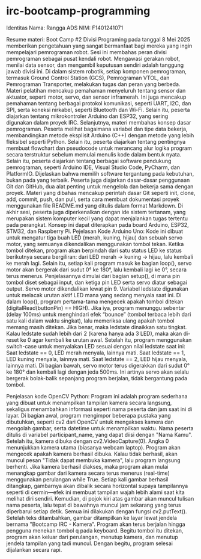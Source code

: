 # irc-bootcamp-programming
Identitas
Nama: Rangga ADS
NIM: F1401241071

Resume materi:
Boot Camp #2 Divisi Programing pada tanggal 8 Mei 2025 memberikan pengetahuan yang sangat bermanfaat bagi mereka yang ingin mempelajari pemrograman robot.  Sesi ini membahas peran divisi pemrograman sebagai pusat kendali robot.  Mengawasi gerakan robot, menilai data sensor, dan mengambil keputusan sendiri adalah tanggung jawab divisi ini.  Di dalam sistem robotik, setiap komponen pemrograman, termasuk Ground Control Station (GCS), Pemrograman VTOL, dan Pemrograman Transporter, melakukan tugas dan peran yang berbeda.  Materi pelatihan mencakup pemahaman menyeluruh tentang sensor dan aktuator, seperti motor, servo, dan sensor inframerah. Ini juga mencakup pemahaman tentang berbagai protokol komunikasi, seperti UART, I2C, dan SPI, serta koneksi nirkabel, seperti Bluetooth dan Wi-Fi.   Selain itu, peserta diajarkan tentang mikrokontroler Arduino dan ESP32, yang sering digunakan dalam proyek IRC. Selanjutnya, materi membahas konsep dasar pemrograman.  Peserta melihat bagaimana variabel dan tipe data bekerja, membandingkan metode eksplisit Arduino (C++) dengan metode yang lebih fleksibel seperti Python.  Selain itu, peserta diajarkan tentang pentingnya membuat flowchart dan pseudocode untuk merancang alur logika program secara terstruktur sebelum memulai menulis kode dalam bentuk nyata.  Selain itu, peserta diajarkan tentang berbagai software pendukung pemrograman, seperti Arduino IDE, Visual Studio Code, PyCharm, dan PlatformIO. Dijelaskan bahwa memilih software tergantung pada kebutuhan, bukan pada yang terbaik. Peserta juga diajarkan dasar-dasar penggunaan Git dan GitHub, dua alat penting untuk mengelola dan bekerja sama dengan proyek. Materi yang dibahas mencakup perintah dasar Git seperti init, clone, add, commit, push, dan pull, serta cara membuat dokumentasi proyek menggunakan file README.md yang ditulis dalam format Markdown.  Di akhir sesi, peserta juga diperkenalkan dengan ide sistem tertanam, yang merupakan sistem komputer kecil yang dapat menjalankan tugas tertentu pada perangkat. Konsep ini dapat diterapkan pada board Arduino, ESP32, STM32, dan Raspberry Pi.
Pejelasan Kode Arduino Uno:
Kode ini dibuat untuk mengatur tiga buah LED (merah, kuning, hijau) dan sebuah servo motor, yang semuanya dikendalikan menggunakan tombol tekan. Ketika tombol ditekan, program akan berpindah dari satu status LED ke status berikutnya secara bergiliran: dari LED merah → kuning → hijau, lalu kembali ke merah lagi. Selain itu, setiap kali program masuk ke bagian loop(), servo motor akan bergerak dari sudut 0° ke 180°, lalu kembali lagi ke 0°, secara terus menerus. Penjelasannya dimulai dari bagian setup(), di mana pin tombol diset sebagai input, dan ketiga pin LED serta servo diatur sebagai output. Servo motor dikendalikan lewat pin 9. Variabel ledstate digunakan untuk melacak urutan aktif LED mana yang sedang menyala saat ini. Di dalam loop(), program pertama-tama mengecek apakah tombol ditekan (digitalRead(buttonPin) == HIGH). Jika iya, program menunggu sebentar (delay 100ms) untuk menghindari efek “bounce” (tombol terbaca lebih dari satu kali dalam waktu singkat), lalu memeriksa ulang apakah tombol memang masih ditekan. Jika benar, maka ledstate dinaikkan satu tingkat. Kalau ledstate sudah lebih dari 2 (karena hanya ada 3 LED), maka akan di-reset ke 0 agar kembali ke urutan awal.
Setelah itu, program menggunakan switch-case untuk menyalakan LED sesuai dengan nilai ledstate saat ini:
Saat ledstate == 0, LED merah menyala, lainnya mati.
Saat ledstate == 1, LED kuning menyala, lainnya mati.
Saat ledstate == 2, LED hijau menyala, lainnya mati.
Di bagian bawah, servo motor terus digerakkan dari sudut 0° ke 180° dan kembali lagi dengan jeda 500ms. Ini artinya servo akan selalu bergerak bolak-balik sepanjang program berjalan, tidak bergantung pada tombol.

Penjelasan kode OpenCV Python:
Program ini adalah program sederhana yang dibuat untuk menampilkan tampilan kamera secara langsung, sekaligus menambahkan informasi seperti nama peserta dan jam saat ini di layar. Di bagian awal, program mengimpor beberapa pustaka yang dibutuhkan, seperti cv2 dari OpenCV untuk mengakses kamera dan mengolah gambar, serta datetime untuk menampilkan waktu. Nama peserta ditulis di variabel participant_name, yang dapat diisi dengan "Nama Kamu". Setelah itu, kamera dibuka dengan cv2.VideoCapture(0). Angka 0 menunjukkan kamera utama (biasanya webcam laptop). Program akan mengecek apakah kamera berhasil dibuka. Kalau tidak berhasil, akan muncul pesan "Tidak dapat membuka kamera", lalu program langsung berhenti. Jika kamera berhasil diakses, maka program akan mulai menangkap gambar dari kamera secara terus menerus (real-time) menggunakan perulangan while True. Setiap kali gambar berhasil ditangkap, gambarnya akan dibalik secara horizontal supaya tampilannya seperti di cermin—efek ini membuat tampilan wajah lebih alami saat kita melihat diri sendiri. Kemudian, di pojok kiri atas gambar akan muncul tulisan nama peserta, lalu tepat di bawahnya muncul jam sekarang yang terus diperbarui setiap detik. Semua ini dilakukan dengan fungsi cv2.putText(). Setelah teks ditambahkan, gambar ditampilkan ke layar lewat jendela bernama "Bootcamp IRC - Kamera". Program akan terus berjalan hingga pengguna menekan tombol q pada keyboard. Begitu tombol itu ditekan, program akan keluar dari perulangan, menutup kamera, dan menutup jendela tampilan yang tadi muncul. Dengan begitu, program selesai dijalankan secara rapi.
